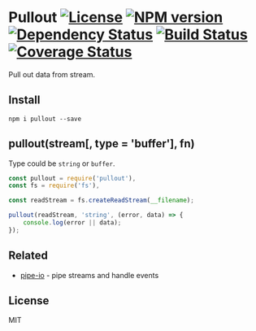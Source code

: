 # Pullout [![License][LicenseIMGURL]][LicenseURL] [![NPM version][NPMIMGURL]][NPMURL] [![Dependency Status][DependencyStatusIMGURL]][DependencyStatusURL] [![Build Status][BuildStatusIMGURL]][BuildStatusURL] [![Coverage Status][CoverageIMGURL]][CoverageURL]

Pull out data from stream.

## Install

```
npm i pullout --save
```

## pullout(stream[, type = 'buffer'], fn)

Type could be `string` or `buffer`.

```js
const pullout = require('pullout'),
const fs = require('fs'),

const readStream = fs.createReadStream(__filename);

pullout(readStream, 'string', (error, data) => {
    console.log(error || data);
});
```

## Related

- [pipe-io](https://github.com/coderaiser/pipe-io "pipe-io") - pipe streams and handle events

## License
MIT

[NPMIMGURL]:                https://img.shields.io/npm/v/pullout.svg?style=flat
[BuildStatusIMGURL]:        https://img.shields.io/travis/coderaiser/pullout/master.svg?style=flat
[DependencyStatusIMGURL]:   https://img.shields.io/david/coderaiser/pullout.svg?style=flat
[LicenseIMGURL]:            https://img.shields.io/badge/license-MIT-317BF9.svg?style=flat
[CoverageIMGURL]:           https://coveralls.io/repos/coderaiser/pullout/badge.svg?branch=master&service=github
[NPMURL]:                   https://npmjs.org/package/pullout "npm"
[BuildStatusURL]:           https://travis-ci.org/coderaiser/pullout  "Build Status"
[DependencyStatusURL]:      https://david-dm.org/coderaiser/pullout "Dependency Status"
[LicenseURL]:               https://tldrlegal.com/license/mit-license "MIT License"
[CoverageURL]:              https://coveralls.io/github/coderaiser/pullout?branch=master

